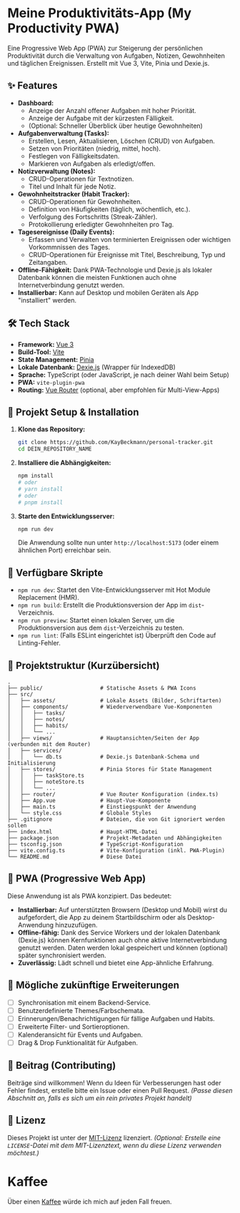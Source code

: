 # Meine Produktivitäts-App (My Productivity PWA)

Eine Progressive Web App (PWA) zur Steigerung der persönlichen Produktivität durch die Verwaltung von Aufgaben, Notizen, Gewohnheiten und täglichen Ereignissen. Erstellt mit Vue 3, Vite, Pinia und Dexie.js.

## ✨ Features

- **Dashboard:**
  - Anzeige der Anzahl offener Aufgaben mit hoher Priorität.
  - Anzeige der Aufgabe mit der kürzesten Fälligkeit.
  - (Optional: Schneller Überblick über heutige Gewohnheiten)
- **Aufgabenverwaltung (Tasks):**
  - Erstellen, Lesen, Aktualisieren, Löschen (CRUD) von Aufgaben.
  - Setzen von Prioritäten (niedrig, mittel, hoch).
  - Festlegen von Fälligkeitsdaten.
  - Markieren von Aufgaben als erledigt/offen.
- **Notizverwaltung (Notes):**
  - CRUD-Operationen für Textnotizen.
  - Titel und Inhalt für jede Notiz.
- **Gewohnheitstracker (Habit Tracker):**
  - CRUD-Operationen für Gewohnheiten.
  - Definition von Häufigkeiten (täglich, wöchentlich, etc.).
  - Verfolgung des Fortschritts (Streak-Zähler).
  - Protokollierung erledigter Gewohnheiten pro Tag.
- **Tagesereignisse (Daily Events):**
  - Erfassen und Verwalten von terminierten Ereignissen oder wichtigen Vorkommnissen des Tages.
  - CRUD-Operationen für Ereignisse mit Titel, Beschreibung, Typ und Zeitangaben.
- **Offline-Fähigkeit:** Dank PWA-Technologie und Dexie.js als lokaler Datenbank können die meisten Funktionen auch ohne Internetverbindung genutzt werden.
- **Installierbar:** Kann auf Desktop und mobilen Geräten als App "installiert" werden.

## 🛠️ Tech Stack

- **Framework:** [Vue 3](https://vuejs.org/)
- **Build-Tool:** [Vite](https://vitejs.dev/)
- **State Management:** [Pinia](https://pinia.vuejs.org/)
- **Lokale Datenbank:** [Dexie.js](https://dexie.org/) (Wrapper für IndexedDB)
- **Sprache:** TypeScript (oder JavaScript, je nach deiner Wahl beim Setup)
- **PWA:** `vite-plugin-pwa`
- **Routing:** [Vue Router](https://router.vuejs.org/) (optional, aber empfohlen für Multi-View-Apps)

## 🚀 Projekt Setup & Installation

1.  **Klone das Repository:**

    ```bash
    git clone https://github.com/KayBeckmann/personal-tracker.git
    cd DEIN_REPOSITORY_NAME
    ```

2.  **Installiere die Abhängigkeiten:**

    ```bash
    npm install
    # oder
    # yarn install
    # oder
    # pnpm install
    ```

3.  **Starte den Entwicklungsserver:**
    ```bash
    npm run dev
    ```
    Die Anwendung sollte nun unter `http://localhost:5173` (oder einem ähnlichen Port) erreichbar sein.

## 📜 Verfügbare Skripte

- `npm run dev`: Startet den Vite-Entwicklungsserver mit Hot Module Replacement (HMR).
- `npm run build`: Erstellt die Produktionsversion der App im `dist`-Verzeichnis.
- `npm run preview`: Startet einen lokalen Server, um die Produktionsversion aus dem `dist`-Verzeichnis zu testen.
- `npm run lint`: (Falls ESLint eingerichtet ist) Überprüft den Code auf Linting-Fehler.

## 📂 Projektstruktur (Kurzübersicht)

```
.
├── public/                  # Statische Assets & PWA Icons
├── src/
│   ├── assets/              # Lokale Assets (Bilder, Schriftarten)
│   ├── components/          # Wiederverwendbare Vue-Komponenten
│   │   ├── tasks/
│   │   ├── notes/
│   │   ├── habits/
│   │   └── ...
│   ├── views/               # Hauptansichten/Seiten der App (verbunden mit dem Router)
│   ├── services/
│   │   └── db.ts            # Dexie.js Datenbank-Schema und Initialisierung
│   ├── stores/              # Pinia Stores für State Management
│   │   ├── taskStore.ts
│   │   ├── noteStore.ts
│   │   └── ...
│   ├── router/              # Vue Router Konfiguration (index.ts)
│   ├── App.vue              # Haupt-Vue-Komponente
│   ├── main.ts              # Einstiegspunkt der Anwendung
│   └── style.css            # Globale Styles
├── .gitignore               # Dateien, die von Git ignoriert werden sollen
├── index.html               # Haupt-HTML-Datei
├── package.json             # Projekt-Metadaten und Abhängigkeiten
├── tsconfig.json            # TypeScript-Konfiguration
├── vite.config.ts           # Vite-Konfiguration (inkl. PWA-Plugin)
└── README.md                # Diese Datei

```

## 📱 PWA (Progressive Web App)

Diese Anwendung ist als PWA konzipiert. Das bedeutet:

- **Installierbar:** Auf unterstützten Browsern (Desktop und Mobil) wirst du aufgefordert, die App zu deinem Startbildschirm oder als Desktop-Anwendung hinzuzufügen.
- **Offline-fähig:** Dank des Service Workers und der lokalen Datenbank (Dexie.js) können Kernfunktionen auch ohne aktive Internetverbindung genutzt werden. Daten werden lokal gespeichert und können (optional) später synchronisiert werden.
- **Zuverlässig:** Lädt schnell und bietet eine App-ähnliche Erfahrung.

## 🔮 Mögliche zukünftige Erweiterungen

- [ ] Synchronisation mit einem Backend-Service.
- [ ] Benutzerdefinierte Themes/Farbschemata.
- [ ] Erinnerungen/Benachrichtigungen für fällige Aufgaben und Habits.
- [ ] Erweiterte Filter- und Sortieroptionen.
- [ ] Kalenderansicht für Events und Aufgaben.
- [ ] Drag & Drop Funktionalität für Aufgaben.

## 🤝 Beitrag (Contributing)

Beiträge sind willkommen! Wenn du Ideen für Verbesserungen hast oder Fehler findest, erstelle bitte ein Issue oder einen Pull Request.
_(Passe diesen Abschnitt an, falls es sich um ein rein privates Projekt handelt)_

## 📄 Lizenz

Dieses Projekt ist unter der [MIT-Lizenz](LICENSE) lizenziert.
_(Optional: Erstelle eine `LICENSE`-Datei mit dem MIT-Lizenztext, wenn du diese Lizenz verwenden möchtest.)_

# Kaffee

Über einen
[Kaffee](https://www.buymeacoffee.com/snuppedelua)
würde ich mich auf jeden Fall freuen.
